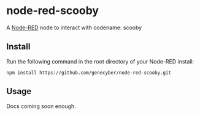 node-red-scooby
========================

A <a href="http://nodered.org" target="_new">Node-RED</a> node to interact with codename: scooby

Install
-------

Run the following command in the root directory of your Node-RED install:

    npm install https://github.com/genecyber/node-red-scooby.git


Usage
-----
Docs coming soon enough.
